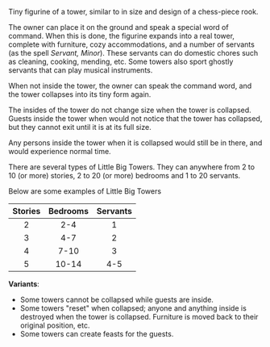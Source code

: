 ---
---

Tiny figurine of a tower, similar to in size and design of a chess-piece rook.

The owner can place it on the ground and speak a special word of command.  When
this is done, the figurine expands into a real tower, complete with furniture,
cozy accommodations, and a number of servants (as the spell *Servant, Minor*).
These servants can do domestic chores such as cleaning, cooking, mending, etc.
Some towers also sport ghostly servants that can play musical instruments.

When not inside the tower, the owner can speak the command word, and the tower
collapses into its tiny form again.

The insides of the tower do not change size when the tower is collapsed.
Guests inside the tower when would not notice that the tower has collapsed,
but they cannot exit until it is at its full size.

Any persons inside the tower when it is collapsed would still be in there, and
would experience normal time.

There are several types of Little Big Towers. They can anywhere from 2 to 10 (or more) stories,
2 to 20 (or more) bedrooms and 1 to 20 servants.

Below are some examples of Little Big Towers

| Stories | Bedrooms | Servants |
|:-------:|:--------:|:--------:|
|    2    |   2-4    |    1     |
|    3    |   4-7    |    2     |
|    4    |   7-10   |    3     |
|    5    |  10-14   |   4-5    |

**Variants**:
* Some towers cannot be collapsed while guests are inside.
* Some towers "reset" when collapsed; anyone and anything inside is destroyed when
  the tower is collapsed. Furniture is moved back to their original position, etc.
* Some towers can create feasts for the guests.
